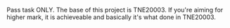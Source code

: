Pass task ONLY.
The base of this project is TNE20003. If you're aiming for higher mark, it is achieveable and basically it's what done in TNE20003.

